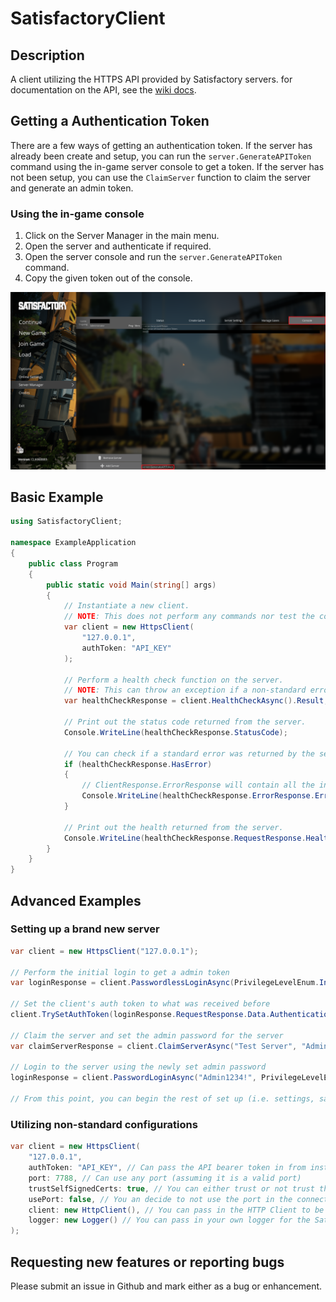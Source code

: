 # SatisfactoryClient
## Description
A client utilizing the HTTPS API provided by Satisfactory servers. for documentation on the API, see the [wiki docs](https://satisfactory.wiki.gg/wiki/Dedicated_servers/HTTPS_API).


## Getting a Authentication Token
There are a few ways of getting an authentication token. If the server has already been create and setup, you can run the `server.GenerateAPIToken` command using the in-game server console to get a token. If the server has not been setup, you can use the `ClaimServer` function to claim the server and generate an admin token.

### Using the in-game console 
1. Click on the Server Manager in the main menu.
2. Open the server and authenticate if required.
3. Open the server console and run the `server.GenerateAPIToken` command.
4. Copy the given token out of the console.

![generating token from in-game consolve](./docs/images/GenerateTokenFromConsole.png "Generating token from in-game consolve")

## Basic Example
```csharp
using SatisfactoryClient;

namespace ExampleApplication
{
	public class Program
	{
		public static void Main(string[] args)
		{
			// Instantiate a new client. 
			// NOTE: This does not perform any commands nor test the connection to the server.
			var client = new HttpsClient(
				"127.0.0.1",
				authToken: "API_KEY"
			);
			
			// Perform a health check function on the server.
			// NOTE: This can throw an exception if a non-standard error occurs (e.g. Timeout, SSL, etc.)
			var healthCheckResponse = client.HealthCheckAsync().Result;
			
			// Print out the status code returned from the server.
			Console.WriteLine(healthCheckResponse.StatusCode);
			
			// You can check if a standard error was returned by the server (status code will still be 200).
			if (healthCheckResponse.HasError) 
			{
				// ClientResponse.ErrorResponse will contain all the information about the error.
				Console.WriteLine(healthCheckResponse.ErrorResponse.ErrorCode);
			}
			
			// Print out the health returned from the server.
			Console.WriteLine(healthCheckResponse.RequestResponse.Health);
		}
	}
}
```

## Advanced Examples
### Setting up a brand new server
```csharp
var client = new HttpsClient("127.0.0.1");

// Perform the initial login to get a admin token
var loginResponse = client.PasswordlessLoginAsync(PrivilegeLevelEnum.InitialAdmin).Result;

// Set the client's auth token to what was received before
client.TrySetAuthToken(loginResponse.RequestResponse.Data.AuthenticationToken);

// Claim the server and set the admin password for the server
var claimServerResponse = client.ClaimServerAsync("Test Server", "Admin1234!");

// Login to the server using the newly set admin password
loginResponse = client.PasswordLoginAsync("Admin1234!", PrivilegeLevelEnum.Administrator).Result;

// From this point, you can begin the rest of set up (i.e. settings, saves, sessions, etc.)
```

### Utilizing non-standard configurations
```csharp
var client = new HttpsClient(
	"127.0.0.1",
	authToken: "API_KEY", // Can pass the API bearer token in from instatiation rather than performing a login
	port: 7788, // Can use any port (assuming it is a valid port)
	trustSelfSignedCerts: true, // You can either trust or not trust the self-signed certificates
	usePort: false, // You an decide to not use the port in the connection string (i.e. https://127.0.0.1/api/v1)
	client: new HttpClient(), // You can pass in the HTTP Client to be used by the Satisfactory Client (allows mocked responses for unit testing)
	logger: new Logger() // You can pass in your own logger for the Satisfactory Client to use
);
```

## Requesting new features or reporting bugs
Please submit an issue in Github and mark either as a bug or enhancement.

